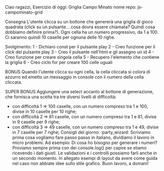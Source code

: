 Ciao ragazzi,
Esercizio di oggi: Griglia Campo Minato
nome repo: js-campominato-grid

Consegna
L'utente clicca su un bottone che genererà una griglia di gioco quadrata (click su un pulsante... cosa dovrà essere chiamata? Quindi cosa dobbiamo definire prima?).
Ogni cella ha un numero progressivo, da 1 a 100.
Ci saranno quindi 10 caselle per ognuna delle 10 righe.

Svolgimento:
1 - Dichiaro const per il pulsante play
2 - Creo funzione per il click del pulsante play
3 - Creo il pulsante nell'html e gli assegno un id
4 - Creo funzione per creare singola cella
5 - Recupero l'elemento che contiene la griglia
6 - Creo ciclo for per creare 100 celle uguali


BONUS
Quando l'utente clicca su ogni cella, la cella cliccata si colora di azzurro ed emetto un messaggio in console con il numero della cella cliccata.

SUPER BONUS
Aggiungere una select accanto al bottone di generazione, che fornisca una scelta tra tre diversi livelli di difficoltà:
- con difficoltà 1 => 100 caselle, con un numero compreso tra 1 e 100, divise in 10 caselle per 10 righe;
- con difficoltà 2 => 81 caselle, con un numero compreso tra 1 e 81, divise in 9 caselle per 9 righe;
- con difficoltà 3 => 49 caselle, con un numero compreso tra 1 e 49, divise in 7 caselle per 7 righe;
Consigli del giorno:  :party_wizard:
Scriviamo prima cosa vogliamo fare passo passo in italiano, dividiamo il lavoro in micro problemi.
Ad esempio:
Di cosa ho bisogno per generare i numeri?
Proviamo sempre prima con dei console.log() per capire se stiamo ricevendo i dati giusti.
Le validazioni e i controlli possiamo farli anche in un secondo momento.
In allegato esempi di layout da avere come guida nel caso non abbiate idee sullo stile grafico.
Buon lavoro, a domani!